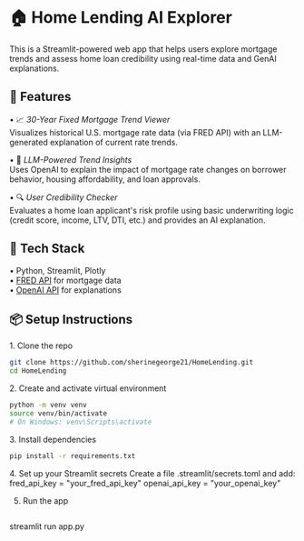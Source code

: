 # 🏠 Home Lending AI Explorer

This is a Streamlit-powered web app that helps users explore mortgage trends and assess home loan credibility using real-time data and GenAI explanations.

## 🚀 Features

•⁠  ⁠📈 *30-Year Fixed Mortgage Trend Viewer*  
  Visualizes historical U.S. mortgage rate data (via FRED API) with an LLM-generated explanation of current rate trends.

•⁠  ⁠🤖 *LLM-Powered Trend Insights*  
  Uses OpenAI to explain the impact of mortgage rate changes on borrower behavior, housing affordability, and loan approvals.

•⁠  ⁠🔍 *User Credibility Checker*  
  Evaluates a home loan applicant's risk profile using basic underwriting logic (credit score, income, LTV, DTI, etc.) and provides an AI explanation.

## 🧠 Tech Stack

•⁠  ⁠Python, Streamlit, Plotly  
•⁠  ⁠[FRED API](https://fred.stlouisfed.org/) for mortgage data  
•⁠  ⁠[OpenAI API](https://platform.openai.com/) for explanations

## 📦 Setup Instructions

1.⁠ ⁠Clone the repo  
   ```bash
   git clone https://github.com/sherinegeorge21/HomeLending.git
   cd HomeLending
```
2.⁠ ⁠Create and activate virtual environment
   ```bash
 python -m venv venv
source venv/bin/activate
# On Windows: venv\Scripts\activate
```
3.⁠ Install dependencies
   ```bash
pip install -r requirements.txt
```
4.⁠ ⁠Set up your Streamlit secrets
Create a file .streamlit/secrets.toml and add:
fred_api_key = "your_fred_api_key"
openai_api_key = "your_openai_key"

5. Run the app
   ```bash
streamlit run app.py
```
